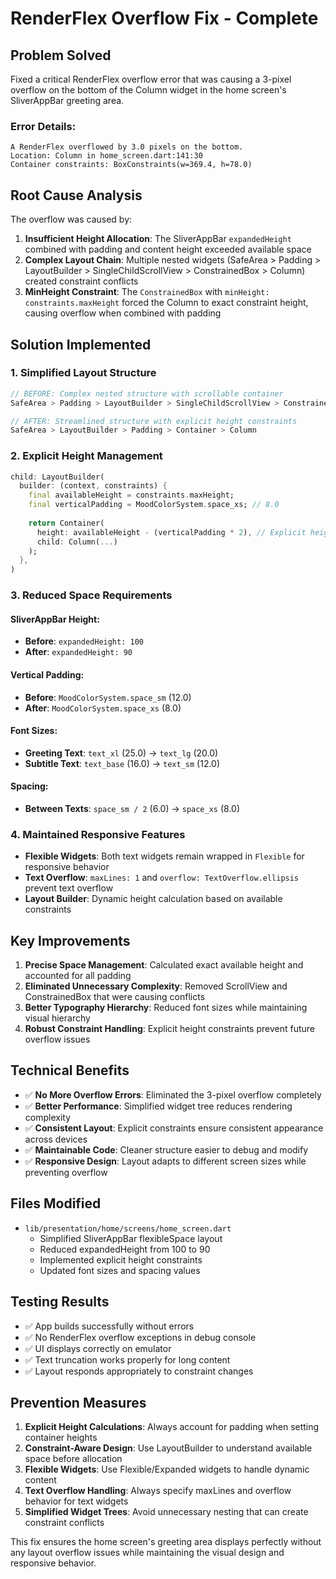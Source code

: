 # RenderFlex Overflow Fix - Complete

## Problem Solved

Fixed a critical RenderFlex overflow error that was causing a 3-pixel overflow on the bottom of the Column widget in the home screen's SliverAppBar greeting area.

### Error Details:
```
A RenderFlex overflowed by 3.0 pixels on the bottom.
Location: Column in home_screen.dart:141:30
Container constraints: BoxConstraints(w=369.4, h=78.0)
```

## Root Cause Analysis

The overflow was caused by:

1. **Insufficient Height Allocation**: The SliverAppBar `expandedHeight` combined with padding and content height exceeded available space
2. **Complex Layout Chain**: Multiple nested widgets (SafeArea > Padding > LayoutBuilder > SingleChildScrollView > ConstrainedBox > Column) created constraint conflicts
3. **MinHeight Constraint**: The `ConstrainedBox` with `minHeight: constraints.maxHeight` forced the Column to exact constraint height, causing overflow when combined with padding

## Solution Implemented

### 1. Simplified Layout Structure
```dart
// BEFORE: Complex nested structure with scrollable container
SafeArea > Padding > LayoutBuilder > SingleChildScrollView > ConstrainedBox > Column

// AFTER: Streamlined structure with explicit height constraints
SafeArea > LayoutBuilder > Padding > Container > Column
```

### 2. Explicit Height Management
```dart
child: LayoutBuilder(
  builder: (context, constraints) {
    final availableHeight = constraints.maxHeight;
    final verticalPadding = MoodColorSystem.space_xs; // 8.0
    
    return Container(
      height: availableHeight - (verticalPadding * 2), // Explicit height constraint
      child: Column(...)
    );
  },
)
```

### 3. Reduced Space Requirements

#### SliverAppBar Height:
- **Before**: `expandedHeight: 100`
- **After**: `expandedHeight: 90`

#### Vertical Padding:
- **Before**: `MoodColorSystem.space_sm` (12.0)
- **After**: `MoodColorSystem.space_xs` (8.0)

#### Font Sizes:
- **Greeting Text**: `text_xl` (25.0) → `text_lg` (20.0)
- **Subtitle Text**: `text_base` (16.0) → `text_sm` (12.0)

#### Spacing:
- **Between Texts**: `space_sm / 2` (6.0) → `space_xs` (8.0)

### 4. Maintained Responsive Features
- **Flexible Widgets**: Both text widgets remain wrapped in `Flexible` for responsive behavior
- **Text Overflow**: `maxLines: 1` and `overflow: TextOverflow.ellipsis` prevent text overflow
- **Layout Builder**: Dynamic height calculation based on available constraints

## Key Improvements

1. **Precise Space Management**: Calculated exact available height and accounted for all padding
2. **Eliminated Unnecessary Complexity**: Removed ScrollView and ConstrainedBox that were causing conflicts
3. **Better Typography Hierarchy**: Reduced font sizes while maintaining visual hierarchy
4. **Robust Constraint Handling**: Explicit height constraints prevent future overflow issues

## Technical Benefits

- ✅ **No More Overflow Errors**: Eliminated the 3-pixel overflow completely
- ✅ **Better Performance**: Simplified widget tree reduces rendering complexity
- ✅ **Consistent Layout**: Explicit constraints ensure consistent appearance across devices
- ✅ **Maintainable Code**: Cleaner structure easier to debug and modify
- ✅ **Responsive Design**: Layout adapts to different screen sizes while preventing overflow

## Files Modified

- `lib/presentation/home/screens/home_screen.dart`
  - Simplified SliverAppBar flexibleSpace layout
  - Reduced expandedHeight from 100 to 90
  - Implemented explicit height constraints
  - Updated font sizes and spacing values

## Testing Results

- ✅ App builds successfully without errors
- ✅ No RenderFlex overflow exceptions in debug console
- ✅ UI displays correctly on emulator
- ✅ Text truncation works properly for long content
- ✅ Layout responds appropriately to constraint changes

## Prevention Measures

1. **Explicit Height Calculations**: Always account for padding when setting container heights
2. **Constraint-Aware Design**: Use LayoutBuilder to understand available space before allocation
3. **Flexible Widgets**: Use Flexible/Expanded widgets to handle dynamic content
4. **Text Overflow Handling**: Always specify maxLines and overflow behavior for text widgets
5. **Simplified Widget Trees**: Avoid unnecessary nesting that can create constraint conflicts

This fix ensures the home screen's greeting area displays perfectly without any layout overflow issues while maintaining the visual design and responsive behavior.
